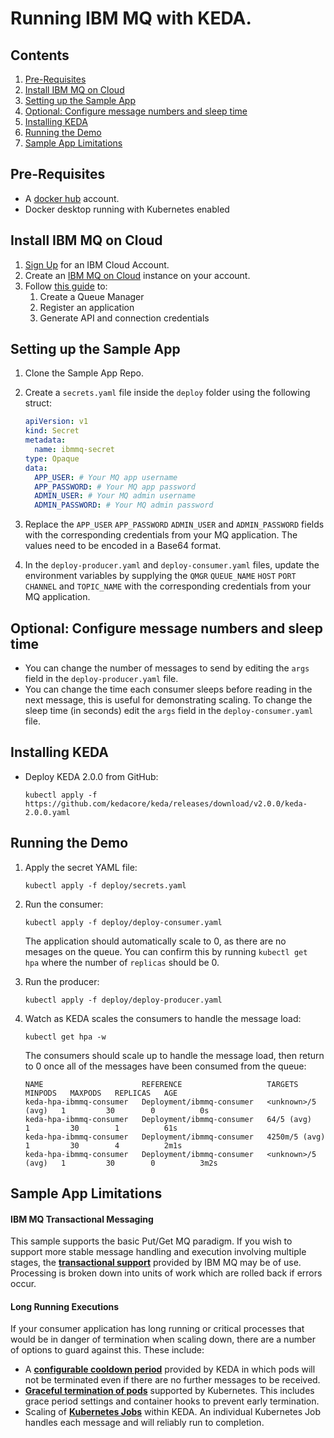
# Running IBM MQ with KEDA. 

## Contents
1.  [Pre-Requisites](#pre-requisites)
1.  [Install IBM MQ on Cloud](#install-ibm-mq-on-cloud)
1.  [Setting up the Sample App](#setting-up-the-sample-app)
1.  [Optional: Configure message numbers and sleep time](#optional-configure-message-numbers-and-sleep-time)
1.  [Installing KEDA](#installing-keda)
1.  [Running the Demo](#running-the-demo)
1.  [Sample App Limitations](#sample-app-limitations)

## Pre-Requisites
- A [docker hub](https://hub.docker.com/) account.
- Docker desktop running with Kubernetes enabled

## Install IBM MQ on Cloud
1. [Sign Up](https://cloud.ibm.com/registration) for an IBM Cloud Account.
1. Create an [IBM MQ on Cloud](https://cloud.ibm.com/catalog/services/mq?cm_sp=ibmdev-_-developer-tutorials-_-cloudreg) instance on your account.
1. Follow [this guide](https://developer.ibm.com/tutorials/mq-connect-app-queue-manager-cloud/) to:
	1. Create a Queue Manager
	1. Register an application
	1. Generate API and connection credentials

## Setting up the Sample App
1. Clone the Sample App Repo.
1. Create a `secrets.yaml` file inside the `deploy` folder using the following struct:

	```yaml
	apiVersion: v1
	kind: Secret
	metadata:
	  name: ibmmq-secret
	type: Opaque
	data:
	  APP_USER: # Your MQ app username
	  APP_PASSWORD: # Your MQ app password
	  ADMIN_USER: # Your MQ admin username
	  ADMIN_PASSWORD: # Your MQ admin password
	  ```

1. Replace the `APP_USER` `APP_PASSWORD` `ADMIN_USER` and `ADMIN_PASSWORD` fields with the corresponding credentials from your MQ application. The values need to be encoded in a Base64 format.
1. In the `deploy-producer.yaml` and `deploy-consumer.yaml` files, update the environment variables by supplying the `QMGR` `QUEUE_NAME` `HOST` `PORT` `CHANNEL` and `TOPIC_NAME` with the corresponding credentials from your MQ application.

## Optional: Configure message numbers and sleep time
- You can change the number of messages to send by editing the `args` field in the `deploy-producer.yaml` file.
- You can change the time each consumer sleeps before reading in the next message, this is useful for demonstrating scaling. To change the sleep time (in seconds) edit the `args` field in the `deploy-consumer.yaml` file.

## Installing KEDA
- Deploy KEDA 2.0.0 from GitHub:
    ```
    kubectl apply -f https://github.com/kedacore/keda/releases/download/v2.0.0/keda-2.0.0.yaml
    ```
## Running the Demo
1. Apply the secret YAML file:  
	```
	kubectl apply -f deploy/secrets.yaml
	```
1. Run the consumer:  
	```
	kubectl apply -f deploy/deploy-consumer.yaml
	```
	The application should automatically scale to 0, as there are no mesages on the queue. You can confirm this by running `kubectl get hpa` where the number of `replicas` should be 0.
	
1. Run the producer:  
	```
	kubectl apply -f deploy/deploy-producer.yaml
	```
1. Watch as KEDA scales the consumers to handle the message load:
	```
	kubectl get hpa -w
	```
	The consumers should scale up to handle the message load, then return to 0 once all of the messages have been consumed from the queue:
	```
	NAME                      REFERENCE                   TARGETS             MINPODS   MAXPODS   REPLICAS   AGE
	keda-hpa-ibmmq-consumer   Deployment/ibmmq-consumer   <unknown>/5 (avg)   1         30        0          0s
	keda-hpa-ibmmq-consumer   Deployment/ibmmq-consumer   64/5 (avg)          1         30        1          61s
	keda-hpa-ibmmq-consumer   Deployment/ibmmq-consumer   4250m/5 (avg)       1         30        4          2m1s
	keda-hpa-ibmmq-consumer   Deployment/ibmmq-consumer   <unknown>/5 (avg)   1         30        0          3m2s
	```

## Sample App Limitations 

#### IBM MQ Transactional Messaging
This sample supports the basic Put/Get MQ paradigm. If you wish to support more stable message handling and execution involving multiple stages, the [**transactional support**](https://www.ibm.com/support/knowledgecenter/en/SSFKSJ_9.0.0/com.ibm.mq.pro.doc/q023310_.htm) provided by IBM MQ may be of use. Processing is broken down into units of work which are rolled back if errors occur. 

#### Long Running Executions 
If your consumer application has long running or critical processes  that would be in danger of termination when scaling down, there are a number of options to guard against this. These include:
  * A [**configurable cooldown period**](https://github.ibm.com/kazada/sample-app/blob/master/deploy/deploy-consumer.yaml#L74) provided by KEDA in which pods will not be terminated even if there are no further messages to be received. 
  * [**Graceful termination of pods**](https://kubernetes.io/docs/concepts/workloads/pods/pod-lifecycle/#pod-termination) supported by Kubernetes. This includes grace period settings and container hooks to prevent early termination.
  * Scaling of [**Kubernetes Jobs**](https://keda.sh/docs/2.0/concepts/scaling-jobs/) within KEDA. An individual Kubernetes Job handles each message and will reliably run to completion. 
